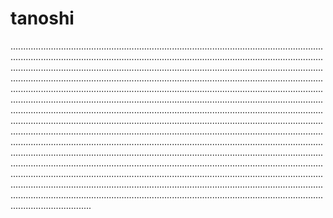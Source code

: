 # tanoshi

....................................................................................................................................................................................................................................................................................................................................................................................................................................................................................................................................................................................................................................................................................................................................................................................................................................................................................................................................................................................................................................................................................................................................................................................................................................................................................................................................................................................................................................................................................................................................................................................................................................................................................................................................................................................................................................................................................................................................................................